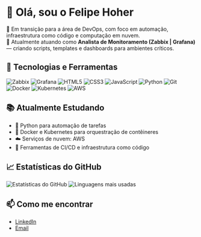 # 👋 Olá, sou o Felipe Hoher

🎯 Em transição para a área de DevOps, com foco em automação, infraestrutura como código e computação em nuvem.  
💼 Atualmente atuando como **Analista de Monitoramento (Zabbix | Grafana)** — criando scripts, templates e dashboards para ambientes críticos.

## 🚀 Tecnologias e Ferramentas

![Zabbix](https://img.shields.io/badge/Zabbix-e30b17?style=flat&logo=zabbix&logoColor=white)
![Grafana](https://img.shields.io/badge/Grafana-F46800?style=flat&logo=grafana&logoColor=white)
![HTML5](https://img.shields.io/badge/HTML5-E34F26?style=flat&logo=html5&logoColor=white)
![CSS3](https://img.shields.io/badge/CSS3-1572B6?style=flat&logo=css3&logoColor=white)
![JavaScript](https://img.shields.io/badge/JavaScript-F7DF1E?style=flat&logo=javascript&logoColor=black)
![Python](https://img.shields.io/badge/Python-3776AB?style=flat&logo=python&logoColor=white)
![Git](https://img.shields.io/badge/Git-F05032?style=flat&logo=git&logoColor=white)
![Docker](https://img.shields.io/badge/Docker-2496ED?style=flat&logo=docker&logoColor=white)
![Kubernetes](https://img.shields.io/badge/Kubernetes-326CE5?style=flat&logo=kubernetes&logoColor=white)
![AWS](https://img.shields.io/badge/AWS-232F3E?style=flat&logo=amazon-aws&logoColor=white)


## 📚 Atualmente Estudando

- 🐍 Python para automação de tarefas
- 🐳 Docker e Kubernetes para orquestração de contêineres
- ☁️ Serviços de nuvem: AWS
- 🔧 Ferramentas de CI/CD e infraestrutura como código

## 📈 Estatísticas do GitHub

![Estatísticas do GitHub](https://github-readme-stats.vercel.app/api?username=hoherfelipe&show_icons=true&theme=radical)
![Linguagens mais usadas](https://github-readme-stats.vercel.app/api/top-langs/?username=hoherfelipe&layout=compact&theme=radical)

## 📫 Como me encontrar

- [LinkedIn](https://www.linkedin.com/in/hoherfelipe)
- [Email](mailto:hoherfelipe@gmail.com)
